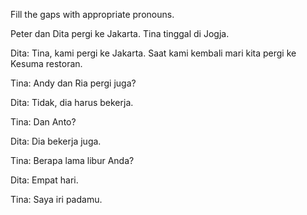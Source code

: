 Fill the gaps with appropriate pronouns.

Peter dan Dita pergi ke Jakarta. Tina tinggal di Jogja.

Dita: Tina, kami pergi ke Jakarta. Saat kami kembali mari kita pergi ke Kesuma restoran.

Tina: Andy dan Ria pergi juga?

Dita: Tidak, dia harus bekerja.

Tina: Dan Anto?

Dita: Dia bekerja juga.

Tina: Berapa lama libur Anda?

Dita: Empat hari.

Tina: Saya iri padamu.

